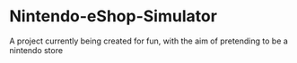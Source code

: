 # Nintendo-eShop-Simulator
A project currently being created for fun, with the aim of pretending to be a nintendo store
